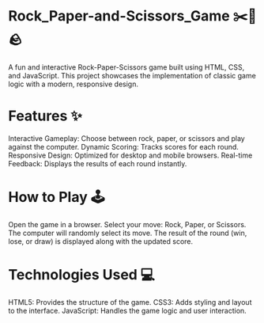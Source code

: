 # Rock_Paper-and-Scissors_Game ✂️📄🪨

A fun and interactive Rock-Paper-Scissors game built using HTML, CSS, and JavaScript. This project showcases the implementation of classic game logic with a modern, responsive design.

# Features ✨
Interactive Gameplay: Choose between rock, paper, or scissors and play against the computer.
Dynamic Scoring: Tracks scores for each round.
Responsive Design: Optimized for desktop and mobile browsers.
Real-time Feedback: Displays the results of each round instantly.

# How to Play 🕹️
Open the game in a browser.
Select your move: Rock, Paper, or Scissors.
The computer will randomly select its move.
The result of the round (win, lose, or draw) is displayed along with the updated score.

# Technologies Used 💻
HTML5: Provides the structure of the game.
CSS3: Adds styling and layout to the interface.
JavaScript: Handles the game logic and user interaction.